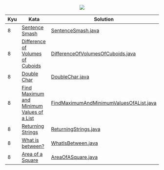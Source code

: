 <p align="center">
    <img src="https://www.codewars.com/users/willpinha/badges/large">
</p>

<table>
<thead>
<tr>
<th>Kyu</th>
<th>Kata</th>
<th>Solution</th>
</tr>
</thead>
<tbody>
<!-- Kyu 1 -->
<!-- next kata 1 -->
<!-- Kyu 2 -->
<!-- next kata 2 -->
<!-- Kyu 3 -->
<!-- next kata 3 -->
<!-- Kyu 4 -->
<!-- next kata 4 -->
<!-- Kyu 5 -->
<!-- next kata 5 -->
<!-- Kyu 6 -->
<!-- next kata 6 -->
<!-- Kyu 7 -->
<!-- next kata 7 -->
<!-- Kyu 8 -->
<tr><td>8</td><td><a href='https://www.codewars.com/kata/53dc23c68a0c93699800041d'>Sentence Smash</a></td><td><a href='src/main/java/codewars/kyu8/SentenceSmash.java'>SentenceSmash.java</a></td></tr>
<tr><td>8</td><td><a href='https://www.codewars.com/kata/58cb43f4256836ed95000f97'>Difference of Volumes of Cuboids</a></td><td><a href='src/main/java/codewars/kyu8/DifferenceOfVolumesOfCuboids.java'>DifferenceOfVolumesOfCuboids.java</a></td></tr>
<tr><td>8</td><td><a href='https://www.codewars.com/kata/56b1f01c247c01db92000076'>Double Char</a></td><td><a href='src/main/java/codewars/kyu8/DoubleChar.java'>DoubleChar.java</a></td></tr>
<tr><td>8</td><td><a href='https://www.codewars.com/kata/577a98a6ae28071780000989'>Find Maximum and Minimum Values of a List</a></td><td><a href='src/main/java/codewars/kyu8/FindMaximumAndMinimumValuesOfAList.java'>FindMaximumAndMinimumValuesOfAList.java</a></td></tr>
<tr><td>8</td><td><a href='https://www.codewars.com/kata/55a70521798b14d4750000a4'>Returning Strings</a></td><td><a href='src/main/java/codewars/kyu8/ReturningStrings.java'>ReturningStrings.java</a></td></tr>
<tr><td>8</td><td><a href='https://www.codewars.com/kata/55ecd718f46fba02e5000029'>What is between?</a></td><td><a href='src/main/java/codewars/kyu8/WhatIsBetween.java'>WhatIsBetween.java</a></td></tr>
<tr><td>8</td><td><a href='https://www.codewars.com/kata/5748838ce2fab90b86001b1a'>Area of a Square</a></td><td><a href='src/main/java/codewars/kyu8/AreaOfASquare.java'>AreaOfASquare.java</a></td></tr>
<!-- next kata 8 -->
</tbody>
</table>
